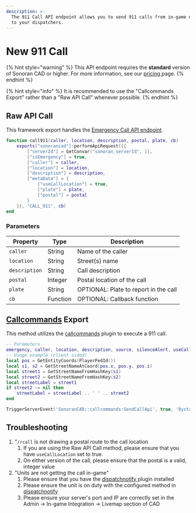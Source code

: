 ```yaml
---
description: >-
  The 911 Call API endpoint allows you to send 911 calls from in-game directly
  to your dispatchers.
---
```


# New 911 Call

{% hint style="warning" %}
This API endpoint requires the **standard** version of Sonoran CAD or higher. For more information, see our [pricing ](../../../../../../pricing/faq/)page.
{% endhint %}

{% hint style="info" %}
It is recommended to use the "Callcommands Export" rather than a "Raw API Call" whenever possible.
{% endhint %}

## Raw API Call&#x20;

This framework export handles the [Emergency Call API endpoint](../../../../api-endpoints/emergency/dispatch-and-emergency-calls/911-call.md).

```lua
function call911(caller, location, description, postal, plate, cb)
    exports["sonorancad"]:performApiRequest({{
        ["serverId"] = GetConvar("sonoran_serverId", 1),
        ["isEmergency"] = true,
        ["caller"] = caller,
        ["location"] = location,
        ["description"] = description,
        ["metaData"] = {
            ["useCallLocation"] = true,
            ["plate"] = plate,
            ["postal"] = postal
        }
    }}, "CALL_911", cb)
end
```

### Parameters

| Property      | Type     | Description                           |
| ------------- | -------- | ------------------------------------- |
| `caller`      | String   | Name of the caller                    |
| `location`    | String   | Street(s) name                        |
| `description` | String   | Call description                      |
| `postal`      | Integer  | Postal location of the call           |
| `plate`       | String   | OPTIONAL: Plate to report in the call |
| `cb`          | Function | OPTIONAL: Callback function           |



## [Callcommands](https://github.com/Sonoran-Software/sonoran\_callcommands) Export

This method utilizes the [callcommands](https://github.com/Sonoran-Software/sonoran\_callcommands) plugin to execute a 911 call.

```lua
-- Parameters
emergency, caller, location, description, source, silenceAlert, useCallLocation type
-- Usage example (client sided)
local pos = GetEntityCoords(PlayerPedId())
local s1, s2 = GetStreetNameAtCoord(pos.x, pos.y, pos.z)
local street1 = GetStreetNameFromHashKey(s1)
local street2 = GetStreetNameFromHashKey(s2)
local streetLabel = street1
if street2 ~= nil then
	streetLabel = streetLabel .. ' ' .. street2
end

TriggerServerEvent('SonoranCAD::callcommands:SendCallApi', true, 'Bystander', streetLabel, 'Someone is selling drugs on the street', GetPlayerServerId(PlayerId()), nil, nil, '911')
```



## Troubleshooting&#x20;

1. "`/rcall` is not drawing a postal route to the call location&#x20;
   1. If you are using the Raw API Call method, please ensure that you have `useCallLocation` set to true.
   2. On either version of the call, please ensure that the postal is a valid, integer value
2. "Units are not getting the call in-game"
   1. Please ensure that you have the [dispatchnotify ](../../../../../../integration-plugins/integration-plugins/available-plugins/dispatch-notify.md)plugin installed
   2. Please ensure the unit is on duty with the configured method in [dispatchnotify](../../../../../../integration-plugins/integration-plugins/available-plugins/dispatch-notify.md)
   3. Please ensure your server's port and IP are correctly set in the Admin -> In-game Integration -> Livemap section of CAD

